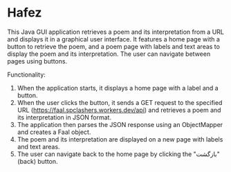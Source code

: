 # Hafez
This Java GUI application retrieves a poem and its interpretation from a URL and displays it in a graphical user interface. It features a home page with a button to retrieve the poem, and a poem page with labels and text areas to display the poem and its interpretation. The user can navigate between pages using buttons.

Functionality:
1. When the application starts, it displays a home page with a label and a button.
2. When the user clicks the button, it sends a GET request to the specified URL (https://faal.spclashers.workers.dev/api) and retrieves a poem and its interpretation in JSON format.
3. The application then parses the JSON response using an ObjectMapper and creates a Faal object.
4. The poem and its interpretation are displayed on a new page with labels and text areas.
5. The user can navigate back to the home page by clicking the "بازگشت" (back) button.

